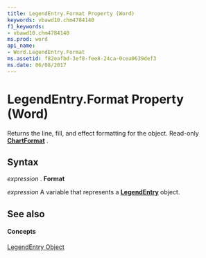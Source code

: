 ```yaml
---
title: LegendEntry.Format Property (Word)
keywords: vbawd10.chm4784140
f1_keywords:
- vbawd10.chm4784140
ms.prod: word
api_name:
- Word.LegendEntry.Format
ms.assetid: f82eafbd-3ef8-fee8-24ca-0cea0639def3
ms.date: 06/08/2017
---
```



# LegendEntry.Format Property (Word)

Returns the line, fill, and effect formatting for the object. Read-only  **[ChartFormat](Word.ChartFormat.md)** .


## Syntax

 _expression_ . **Format**

 _expression_ A variable that represents a **[LegendEntry](Word.LegendEntry.md)** object.


## See also


#### Concepts


[LegendEntry Object](Word.LegendEntry.md)

